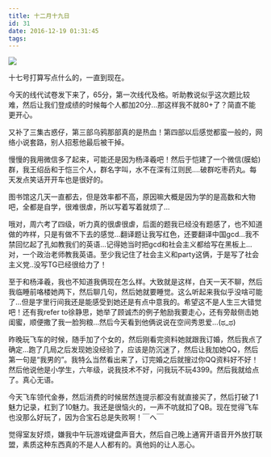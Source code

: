 ```yaml
---
title: 十二月十九日
id: 31
date: 2016-12-19 01:31:45
tags:
---
```

![](http://img.cyrise.cn/wp-content/uploads/2016/12/529966572016031516255405_640.jpg)

十七号打算写点什么的，一直到现在。

今天的线代试卷发下来了，65分，第一次线代及格。听助教说似乎这次题比较难，然后让我们登成绩的时候每个人都加20分...那这样我不就80+了？简直不能更开心。

又补了三集古惑仔，第三部乌鸦那部真的是热血！第四部以后感觉都蛮一般的，网络小说套路，别人招惹他最后被干掉。

慢慢的我用微信多了起来，可能还是因为杨泽羲吧！然后于恺建了一个微信(膜蛤)群，我王绍岳和于恺三个人，群名字叫，水不在深有江则民....破群吃枣药丸。每天发点笑话开开车也是很好的。

图书馆这几天一直都去，但是效率都不高，原因嘛大概是因为学的是高数和大物吧，全都是自学，很难很虐，所以写着写着就烦了...

哦对，周六考了四级，听力真的很虐很虐，后面的题我已经没有题感了，也不知道做的咋样，只是有做不下去的感觉...翻译题让我写红色，还要翻译中国gcd...我不禁回忆起了孔如教我们的英语...记得她当时把gcd和社会主义都给写在黑板上...对，一个政治老师教我英语。至少我记住了社会主义和party这俩，于是写了社会主义党..没写TG已经很给力了！

至于和杨泽羲，我也不知道我俩现在怎么样。大致就是这样，白天一天不聊，然后我临睡前咯楼她两下，然后聊几句，然后她就要睡觉。这么听起来我似乎没啥可能了...但是字里行间我还是能感受到她还是有点中意我的。希望这不是人生三大错觉吧！还有我refer to徐静思，她举了顾诚杰的例子勉励我要走心，还有旁敲侧击她闺蜜，顺便撒了我一脸狗粮...然后今天看到他俩说说在空间秀恩爱...(ಥ_ಥ)

昨晚玩飞车的时候，随手加了个女的，然后刚看完资料她就跟我订婚，然后我点了确定...跑了几局之后发现她没经验了，应该是防沉迷了，然后让我加她QQ，然后第一句是“我男的”。我特么当然看出来了，订完婚之后就搜过你QQ资料好不好！然后他说他是小学生，六年级，说我技术不好，问我玩不玩4399。然后我就给点了。真心无语。

今天飞车领代金券，然后消费的时候居然连提示都没有就直接买了，然后打破了1魅力记录，杠到了10魅力。我还是很恼火的，一声不吭就扣了QB。现在觉得飞车也没那么好玩了，因为合宝石总是失败啊！￣へ￣

觉得室友好烦，嫌我中午玩游戏键盘声音大，然后自己晚上通宵开语音开外放打联盟，素质这种东西真的不是人人都有的。真他妈的让人恶心。

